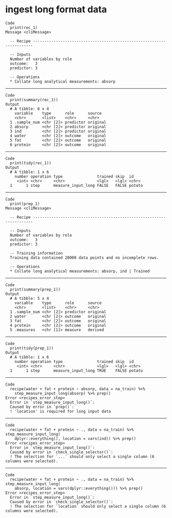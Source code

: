 # ingest long format data

    Code
      print(rec_1)
    Message <cliMessage>
      
      -- Recipe ----------------------------------------------------------------------
      
      -- Inputs 
      Number of variables by role
      outcome:   3
      predictor: 3
      
      -- Operations 
      * Collate long analytical measurements: absorp

---

    Code
      print(summary(rec_1))
    Output
      # A tibble: 6 x 4
        variable    type      role      source  
        <chr>       <list>    <chr>     <chr>   
      1 .sample_num <chr [2]> predictor original
      2 absorp      <chr [2]> predictor original
      3 ind         <chr [2]> predictor original
      4 water       <chr [2]> outcome   original
      5 fat         <chr [2]> outcome   original
      6 protein     <chr [2]> outcome   original

---

    Code
      print(tidy(rec_1))
    Output
      # A tibble: 1 x 6
        number operation type               trained skip  id    
         <int> <chr>     <chr>              <lgl>   <lgl> <chr> 
      1      1 step      measure_input_long FALSE   FALSE potato

---

    Code
      print(prep_1)
    Message <cliMessage>
      
      -- Recipe ----------------------------------------------------------------------
      
      -- Inputs 
      Number of variables by role
      outcome:   3
      predictor: 3
      
      -- Training information 
      Training data contained 20000 data points and no incomplete rows.
      
      -- Operations 
      * Collate long analytical measurements: absorp, ind | Trained

---

    Code
      print(summary(prep_1))
    Output
      # A tibble: 5 x 4
        variable    type      role      source  
        <chr>       <list>    <chr>     <chr>   
      1 .sample_num <chr [2]> predictor original
      2 water       <chr [2]> outcome   original
      3 fat         <chr [2]> outcome   original
      4 protein     <chr [2]> outcome   original
      5 .measures   <chr [1]> measure   derived 

---

    Code
      print(tidy(prep_1))
    Output
      # A tibble: 1 x 6
        number operation type               trained skip  id    
         <int> <chr>     <chr>              <lgl>   <lgl> <chr> 
      1      1 step      measure_input_long TRUE    FALSE potato

---

    Code
      recipe(water + fat + protein ~ absorp, data = na_train) %>%
        step_measure_input_long(absorp) %>% prep()
    Error <recipes_error_step>
      Error in `step_measure_input_long()`:
      Caused by error in `prep()`:
      ! 'location' is required for long input data

---

    Code
      recipe(water + fat + protein ~ ., data = na_train) %>% step_measure_input_long(
        dplyr::everything(), location = vars(ind)) %>% prep()
    Error <recipes_error_step>
      Error in `step_measure_input_long()`:
      Caused by error in `check_single_selector()`:
      ! The selection for `...` should only select a single column (6 columns were selected).

---

    Code
      recipe(water + fat + protein ~ ., data = na_train) %>% step_measure_input_long(
        absorp, location = vars(dplyr::everything())) %>% prep()
    Error <recipes_error_step>
      Error in `step_measure_input_long()`:
      Caused by error in `check_single_selector()`:
      ! The selection for `location` should only select a single column (6 columns were selected).

